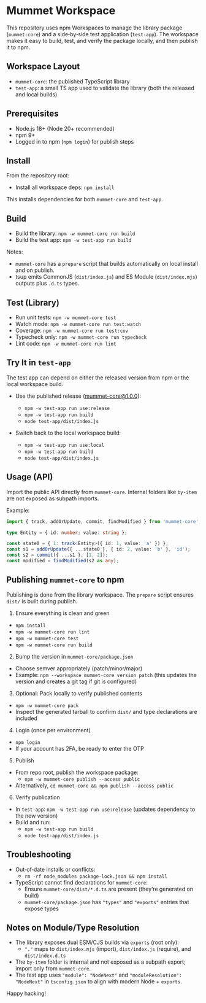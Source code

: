 # Mummet Workspace

This repository uses npm Workspaces to manage the library package (`mummet-core`) and a side‑by‑side test application (`test-app`). The workspace makes it easy to build, test, and verify the package locally, and then publish it to npm.

## Workspace Layout

- `mummet-core`: the published TypeScript library
- `test-app`: a small TS app used to validate the library (both the released and local builds)

## Prerequisites

- Node.js 18+ (Node 20+ recommended)
- npm 9+
- Logged in to npm (`npm login`) for publish steps

## Install

From the repository root:

- Install all workspace deps: `npm install`

This installs dependencies for both `mummet-core` and `test-app`.

## Build

- Build the library: `npm -w mummet-core run build`
- Build the test app: `npm -w test-app run build`

Notes:
- `mummet-core` has a `prepare` script that builds automatically on local install and on publish.
- tsup emits CommonJS (`dist/index.js`) and ES Module (`dist/index.mjs`) outputs plus `.d.ts` types.

## Test (Library)

- Run unit tests: `npm -w mummet-core test`
- Watch mode: `npm -w mummet-core run test:watch`
- Coverage: `npm -w mummet-core run test:cov`
- Typecheck only: `npm -w mummet-core run typecheck`
- Lint code: `npm -w mummet-core run lint`

## Try It in `test-app`

The test app can depend on either the released version from npm or the local workspace build.

- Use the published release (mummet-core@1.0.0):
  - `npm -w test-app run use:release`
  - `npm -w test-app run build`
  - `node test-app/dist/index.js`

- Switch back to the local workspace build:
  - `npm -w test-app run use:local`
  - `npm -w test-app run build`
  - `node test-app/dist/index.js`

## Usage (API)

Import the public API directly from `mummet-core`. Internal folders like `by-item` are not exposed as subpath imports.

Example:

```ts
import { track, addOrUpdate, commit, findModified } from 'mummet-core';

type Entity = { id: number; value: string };

const state0 = { 1: track<Entity>({ id: 1, value: 'a' }) };
const s1 = addOrUpdate({ ...state0 }, { id: 2, value: 'b' }, 'id');
const s2 = commit({ ...s1 }, [1, 2]);
const modified = findModified(s2 as any);
```

## Publishing `mummet-core` to npm

Publishing is done from the library workspace. The `prepare` script ensures `dist/` is built during publish.

1) Ensure everything is clean and green
- `npm install`
- `npm -w mummet-core run lint`
- `npm -w mummet-core test`
- `npm -w mummet-core run build`

2) Bump the version in `mummet-core/package.json`
- Choose semver appropriately (patch/minor/major)
- Example: `npm --workspace mummet-core version patch` (this updates the version and creates a git tag if git is configured)

3) Optional: Pack locally to verify published contents
- `npm -w mummet-core pack`
- Inspect the generated tarball to confirm `dist/` and type declarations are included

4) Login (once per environment)
- `npm login`
- If your account has 2FA, be ready to enter the OTP

5) Publish
- From repo root, publish the workspace package:
  - `npm -w mummet-core publish --access public`
- Alternatively, `cd mummet-core && npm publish --access public`

6) Verify publication
- In `test-app`: `npm -w test-app run use:release` (updates dependency to the new version)
- Build and run:
  - `npm -w test-app run build`
  - `node test-app/dist/index.js`

## Troubleshooting

- Out‑of‑date installs or conflicts:
  - `rm -rf node_modules package-lock.json && npm install`
- TypeScript cannot find declarations for `mummet-core`:
  - Ensure `mummet-core/dist/*.d.ts` are present (they’re generated on build)
  - `mummet-core/package.json` has `"types"` and `"exports"` entries that expose types

## Notes on Module/Type Resolution

- The library exposes dual ESM/CJS builds via `exports` (root only):
  - `"."` maps to `dist/index.mjs` (import), `dist/index.js` (require), and `dist/index.d.ts`
- The `by-item` folder is internal and not exposed as a subpath export; import only from `mummet-core`.
- The test app uses `"module": "NodeNext"` and `"moduleResolution": "NodeNext"` in `tsconfig.json` to align with modern Node + `exports`.

Happy hacking!

